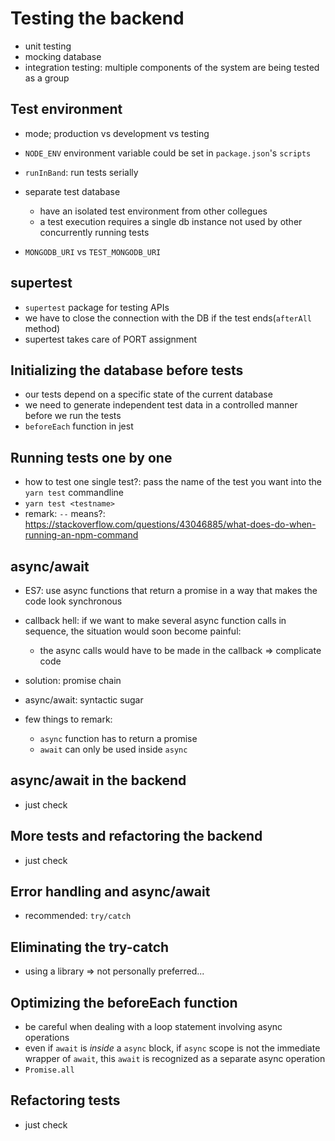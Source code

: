 # Testing the backend
- unit testing
- mocking database
- integration testing: multiple components of the system are being tested as a group

## Test environment
- mode; production vs development vs testing
- `NODE_ENV` environment variable could be set in `package.json`'s `scripts`
- `runInBand`: run tests serially

- separate test database
  - have an isolated test environment from other collegues
  - a test execution requires a single db instance not used by other concurrently running tests

- `MONGODB_URI` vs `TEST_MONGODB_URI`

## supertest
- `supertest` package for testing APIs
- we have to close the connection with the DB if the test ends(`afterAll` method)
- supertest takes care of PORT assignment

## Initializing the database before tests
- our tests depend on a specific state of the current database
- we need to generate independent test data in a controlled manner before we run the tests
- `beforeEach` function in jest

## Running tests one by one
- how to test one single test?: pass the name of the test you want into the `yarn test` commandline
- `yarn test <testname>`
- remark: `--` means?: https://stackoverflow.com/questions/43046885/what-does-do-when-running-an-npm-command

## async/await
- ES7: use async functions that return a promise in a way that makes the code look synchronous
- callback hell: if we want to make several async function calls in sequence, the situation would soon become painful:
  - the async calls would have to be made in the callback => complicate code

- solution: promise chain
- async/await: syntactic sugar

- few things to remark:
  - `async` function has to return a promise
  - `await` can only be used inside `async`

## async/await in the backend
- just check

## More tests and refactoring the backend
- just check

## Error handling and async/await
- recommended: `try/catch`

## Eliminating the try-catch
- using a library => not personally preferred...

## Optimizing the beforeEach function
- be careful when dealing with a loop statement involving async operations
- even if `await` is *inside* a `async` block, if `async` scope is not the immediate wrapper of `await`, 
this `await` is recognized as a separate async operation
- `Promise.all`

## Refactoring tests
- just check